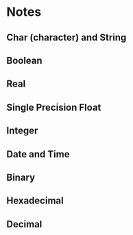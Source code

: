 # Notes

## Char (character) and String

## Boolean

## Real

## Single Precision Float

## Integer

## Date and Time

## Binary

## Hexadecimal

## Decimal